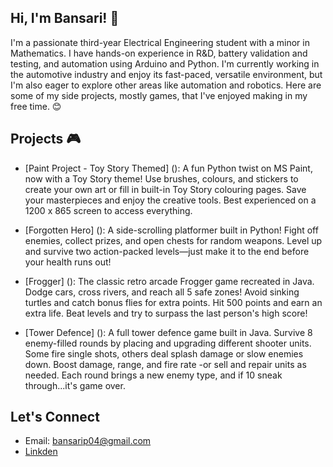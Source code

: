 ## Hi, I'm Bansari! 👋

I'm a passionate third-year Electrical Engineering student with a minor in Mathematics. I have hands-on experience in R&D, battery validation and testing, and automation using Arduino and Python. I'm currently working in the automotive industry and enjoy its fast-paced, versatile environment, but I'm also eager to explore other areas like automation and robotics. Here are some of my side projects, mostly games, that I've enjoyed making in my free time. 😊

## Projects 🎮

- [Paint Project - Toy Story Themed] (): A fun Python twist on MS Paint, now with a Toy Story theme! Use brushes, colours, and stickers to create your own art or fill in built-in Toy Story colouring pages. Save your masterpieces and enjoy the creative tools. Best experienced on a 1200 x 865 screen to access everything.
  
- [Forgotten Hero] (): A side-scrolling platformer built in Python! Fight off enemies, collect prizes, and open chests for random weapons. Level up and survive two action-packed levels—just make it to the end before your health runs out!
  
- [Frogger] (): The classic retro arcade Frogger game recreated in Java. Dodge cars, cross rivers, and reach all 5 safe zones! Avoid sinking turtles and catch bonus flies for extra points. Hit 500 points and earn an extra life. Beat levels and try to surpass the last person's high score!

- [Tower Defence] (): A full tower defence game built in Java. Survive 8 enemy-filled rounds by placing and upgrading different shooter units. Some fire single shots, others deal splash damage or slow enemies down. Boost damage, range, and fire rate -or sell and repair units as needed. Each round brings a new enemy type, and if 10 sneak through...it's game over. 

## Let's Connect

- Email: bansarip04@gmail.com
- [Linkden](www.linkedin.com/in/bansaripatell)

  
